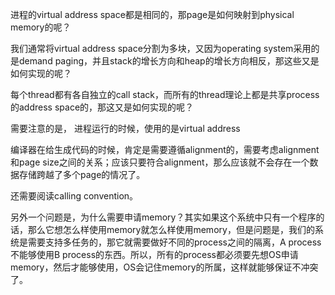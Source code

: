 进程的virtual address space都是相同的，那page是如何映射到physical memory的呢？

我们通常将virtual address space分割为多块，又因为operating system采用的是demand paging，并且stack的增长方向和heap的增长方向相反，那这些又是如何实现的呢？

每个thread都有各自独立的call stack，而所有的thread理论上都是共享process的address space的，那这又是如何实现的呢？

需要注意的是， 进程运行的时候，使用的是virtual address

编译器在给生成代码的时候，肯定是需要遵循alignment的，需要考虑alignment和page size之间的关系；应该只要符合alignment，那么应该就不会存在一个数据存储跨越了多个page的情况了。

还需要阅读calling convention。

另外一个问题是，为什么需要申请memory？其实如果这个系统中只有一个程序的话，那么它想怎么样使用memory就怎么样使用memory，但是问题是，我们的系统是需要支持多任务的，那它就需要做好不同的process之间的隔离，A process不能够使用B process的东西。所以，所有的process都必须要先想OS申请memory，然后才能够使用，OS会记住memory的所属，这样就能够保证不冲突了。

